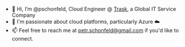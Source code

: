 - 👋 Hi, I’m @pschonfeld, Cloud Engineer @ [Trask](https://thetrask.com "Global IT Service Company"), a Global IT Service Company
- 💞 I'm passionate about cloud platforms, particularly Azure ☁️
- 📫 Feel free to reach me at [petr.schonfeld@gmail.com](mailto:petr.schonfeld@gmail.com) if you'd like to connect.
